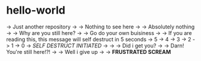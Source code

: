 # hello-world

-> Just another repository
-> 
-> Nothing to see here
-> 
-> Absolutely nothing
-> 
-> Why are you still here?
-> 
-> Go do your own buisiness
-> 
-> If you are reading this, this message will self destruct in 5 seconds
-> 5
-> 4
-> 3
-> 2
-> 1
-> 0
-> *SELF DESTRUCT INITIATED*
-> 
-> 
-> Did i get you?
-> 
-> Darn! You're still here!?!
-> 
-> Well i give up 
-> 
-> **FRUSTRATED SCREAM**
